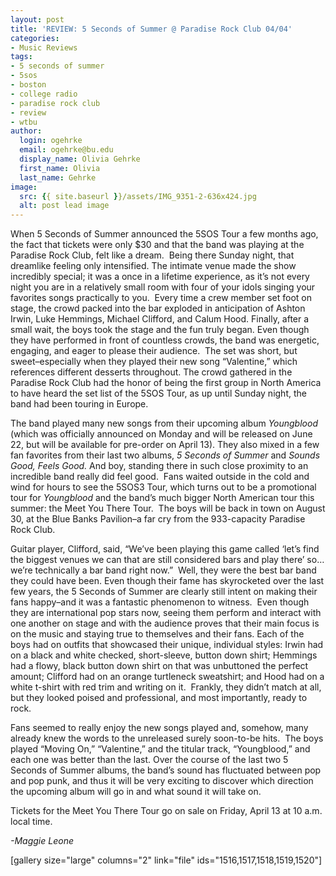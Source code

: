 ```yaml
---
layout: post
title: 'REVIEW: 5 Seconds of Summer @ Paradise Rock Club 04/04'
categories:
- Music Reviews
tags:
- 5 seconds of summer
- 5sos
- boston
- college radio
- paradise rock club
- review
- wtbu
author:
  login: ogehrke
  email: ogehrke@bu.edu
  display_name: Olivia Gehrke
  first_name: Olivia
  last_name: Gehrke
image:
  src: {{ site.baseurl }}/assets/IMG_9351-2-636x424.jpg
  alt: post lead image
---
```


When 5 Seconds of Summer announced the 5SOS Tour a few months ago, the fact that tickets were only $30 and that the band was playing at the Paradise Rock Club, felt like a dream.  Being there Sunday night, that dreamlike feeling only intensified. The intimate venue made the show incredibly special; it was a once in a lifetime experience, as it’s not every night you are in a relatively small room with four of your idols singing your favorites songs practically to you.  Every time a crew member set foot on stage, the crowd packed into the bar exploded in anticipation of Ashton Irwin, Luke Hemmings, Michael Clifford, and Calum Hood. Finally, after a small wait, the boys took the stage and the fun truly began. Even though they have performed in front of countless crowds, the band was energetic, engaging, and eager to please their audience.  The set was short, but sweet–especially when they played their new song “Valentine,” which references different desserts throughout. The crowd gathered in the Paradise Rock Club had the honor of being the first group in North America to have heard the set list of the 5SOS Tour, as up until Sunday night, the band had been touring in Europe.

The band played many new songs from their upcoming album _Youngblood_ (which was officially announced on Monday and will be released on June 22, but will be available for pre-order on April 13). They also mixed in a few fan favorites from their last two albums, _5 Seconds of Summer_ and _Sounds Good, Feels Good._ And boy, standing there in such close proximity to an incredible band really did feel good.  Fans waited outside in the cold and wind for hours to see the 5SOS3 Tour, which turns out to be a promotional tour for _Youngblood_ and the band’s much bigger North American tour this summer: the Meet You There Tour.  The boys will be back in town on August 30, at the Blue Banks Pavilion–a far cry from the 933-capacity Paradise Rock Club.

Guitar player, Clifford, said, “We’ve been playing this game called ‘let’s find the biggest venues we can that are still considered bars and play there’ so…we’re technically a bar band right now.”  Well, they were the best bar band they could have been. Even though their fame has skyrocketed over the last few years, the 5 Seconds of Summer are clearly still intent on making their fans happy–and it was a fantastic phenomenon to witness.  Even though they are international pop stars now, seeing them perform and interact with one another on stage and with the audience proves that their main focus is on the music and staying true to themselves and their fans. Each of the boys had on outfits that showcased their unique, individual styles: Irwin had on a black and white checked, short-sleeve, button down shirt; Hemmings had a flowy, black button down shirt on that was unbuttoned the perfect amount; Clifford had on an orange turtleneck sweatshirt; and Hood had on a white t-shirt with red trim and writing on it.  Frankly, they didn’t match at all, but they looked poised and professional, and most importantly, ready to rock.

Fans seemed to really enjoy the new songs played and, somehow, many already knew the words to the unreleased surely soon-to-be hits.  The boys played “Moving On,” “Valentine,” and the titular track, “Youngblood,” and each one was better than the last. Over the course of the last two 5 Seconds of Summer albums, the band’s sound has fluctuated between pop and pop punk, and thus it will be very exciting to discover which direction the upcoming album will go in and what sound it will take on.

Tickets for the Meet You There Tour go on sale on Friday, April 13 at 10 a.m. local time.

_\-Maggie Leone_

\[gallery size="large" columns="2" link="file" ids="1516,1517,1518,1519,1520"\]